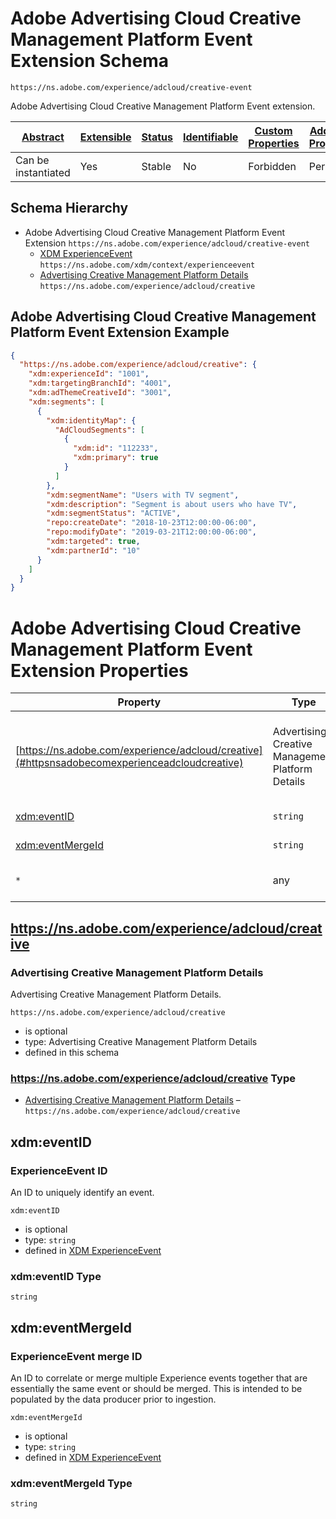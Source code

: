 
# Adobe Advertising Cloud Creative Management Platform Event Extension Schema

```
https://ns.adobe.com/experience/adcloud/creative-event
```

Adobe Advertising Cloud Creative Management Platform Event extension.

| [Abstract](../../../../abstract.md) | [Extensible](../../../../extensions.md) | [Status](../../../../status.md) | [Identifiable](../../../../id.md) | [Custom Properties](../../../../extensions.md) | [Additional Properties](../../../../extensions.md) | Defined In |
|-------------------------------------|-----------------------------------------|---------------------------------|-----------------------------------|------------------------------------------------|----------------------------------------------------|------------|
| Can be instantiated | Yes | Stable | No | Forbidden | Permitted | [adobe/experience/adcloud/creative-event.schema.json](adobe/experience/adcloud/creative-event.schema.json) |
## Schema Hierarchy

* Adobe Advertising Cloud Creative Management Platform Event Extension `https://ns.adobe.com/experience/adcloud/creative-event`
  * [XDM ExperienceEvent](../../../classes/experienceevent.schema.md) `https://ns.adobe.com/xdm/context/experienceevent`
  * [Advertising Creative Management Platform Details](creative.schema.md) `https://ns.adobe.com/experience/adcloud/creative`


## Adobe Advertising Cloud Creative Management Platform Event Extension Example
```json
{
  "https://ns.adobe.com/experience/adcloud/creative": {
    "xdm:experienceId": "1001",
    "xdm:targetingBranchId": "4001",
    "xdm:adThemeCreativeId": "3001",
    "xdm:segments": [
      {
        "xdm:identityMap": {
          "AdCloudSegments": [
            {
              "xdm:id": "112233",
              "xdm:primary": true
            }
          ]
        },
        "xdm:segmentName": "Users with TV segment",
        "xdm:description": "Segment is about users who have TV",
        "xdm:segmentStatus": "ACTIVE",
        "repo:createDate": "2018-10-23T12:00:00-06:00",
        "repo:modifyDate": "2019-03-21T12:00:00-06:00",
        "xdm:targeted": true,
        "xdm:partnerId": "10"
      }
    ]
  }
}
```

# Adobe Advertising Cloud Creative Management Platform Event Extension Properties

| Property | Type | Required | Defined by |
|----------|------|----------|------------|
| [https://ns.adobe.com/experience/adcloud/creative](#httpsnsadobecomexperienceadcloudcreative) | Advertising Creative Management Platform Details | Optional | Adobe Advertising Cloud Creative Management Platform Event Extension (this schema) |
| [xdm:eventID](#xdmeventid) | `string` | Optional | [XDM ExperienceEvent](../../../classes/experienceevent.schema.md#xdmeventid) |
| [xdm:eventMergeId](#xdmeventmergeid) | `string` | Optional | [XDM ExperienceEvent](../../../classes/experienceevent.schema.md#xdmeventmergeid) |
| `*` | any | Additional | this schema *allows* additional properties |

## https://ns.adobe.com/experience/adcloud/creative
### Advertising Creative Management Platform Details

Advertising Creative Management Platform Details.

`https://ns.adobe.com/experience/adcloud/creative`
* is optional
* type: Advertising Creative Management Platform Details
* defined in this schema

### https://ns.adobe.com/experience/adcloud/creative Type


* [Advertising Creative Management Platform Details](creative.schema.md) – `https://ns.adobe.com/experience/adcloud/creative`





## xdm:eventID
### ExperienceEvent ID

An ID to uniquely identify an event.

`xdm:eventID`
* is optional
* type: `string`
* defined in [XDM ExperienceEvent](../../../classes/experienceevent.schema.md#xdmeventid)

### xdm:eventID Type


`string`






## xdm:eventMergeId
### ExperienceEvent merge ID

An ID to correlate or merge multiple Experience events together that are essentially the same event or should be merged. This is intended to be populated by the data producer prior to ingestion.

`xdm:eventMergeId`
* is optional
* type: `string`
* defined in [XDM ExperienceEvent](../../../classes/experienceevent.schema.md#xdmeventmergeid)

### xdm:eventMergeId Type


`string`





